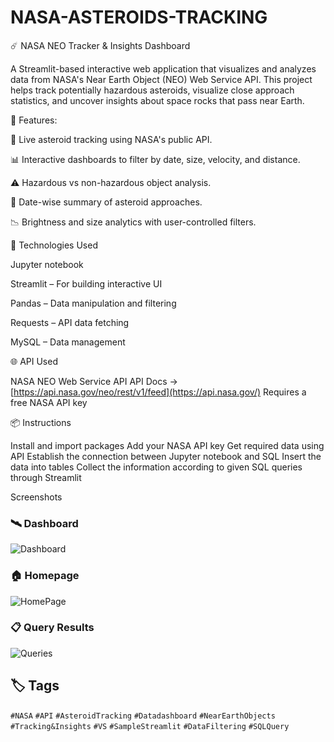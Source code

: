 # NASA-ASTEROIDS-TRACKING

☄️ NASA NEO Tracker & Insights Dashboard

A Streamlit-based interactive web application that visualizes and analyzes data from NASA's Near Earth Object (NEO) Web Service API. 
This project helps track potentially hazardous asteroids, visualize close approach statistics, and uncover insights about space rocks that pass near Earth.



🚀 Features:

🔭 Live asteroid tracking using NASA's public API.

📊 Interactive dashboards to filter by date, size, velocity, and distance.

⚠️ Hazardous vs non-hazardous object analysis.

📅 Date-wise summary of asteroid approaches.

📉 Brightness and size analytics with user-controlled filters.



🔧 Technologies Used

Jupyter notebook

Streamlit – For building interactive UI

Pandas – Data manipulation and filtering

Requests – API data fetching

MySQL – Data management



🌐 API Used

NASA NEO Web Service API
API Docs →
[https://api.nasa.gov/neo/rest/v1/feed](https://api.nasa.gov/)
Requires a free NASA API key


📦 Instructions

Install and import packages
Add your NASA API key
Get required data using API
Establish the connection between Jupyter notebook and SQL
Insert the data into tables
Collect the information according to given SQL queries through Streamlit



Screenshots

### 🛰️ Dashboard
![Dashboard](https://github.com/user-attachments/assets/cb3dbfcf-38c9-4d88-9726-3e0ebd8fcbe4)

### 🏠 Homepage
![HomePage](https://github.com/user-attachments/assets/efb55018-e9ae-4794-94f4-fd894f547adc)

### 📋 Query Results
![Queries](https://github.com/user-attachments/assets/2c33b002-32af-40c1-9d55-445c28fbace9)




## 🏷️ Tags
`#NASA` `#API` `#AsteroidTracking` `#Datadashboard` `#NearEarthObjects` `#Tracking&Insights` `#VS` `#SampleStreamlit` `#DataFiltering` `#SQLQuery`















